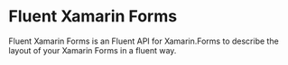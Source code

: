 # Fluent Xamarin Forms
Fluent Xamarin Forms is an Fluent API for Xamarin.Forms to describe the layout of your Xamarin Forms in a fluent way.